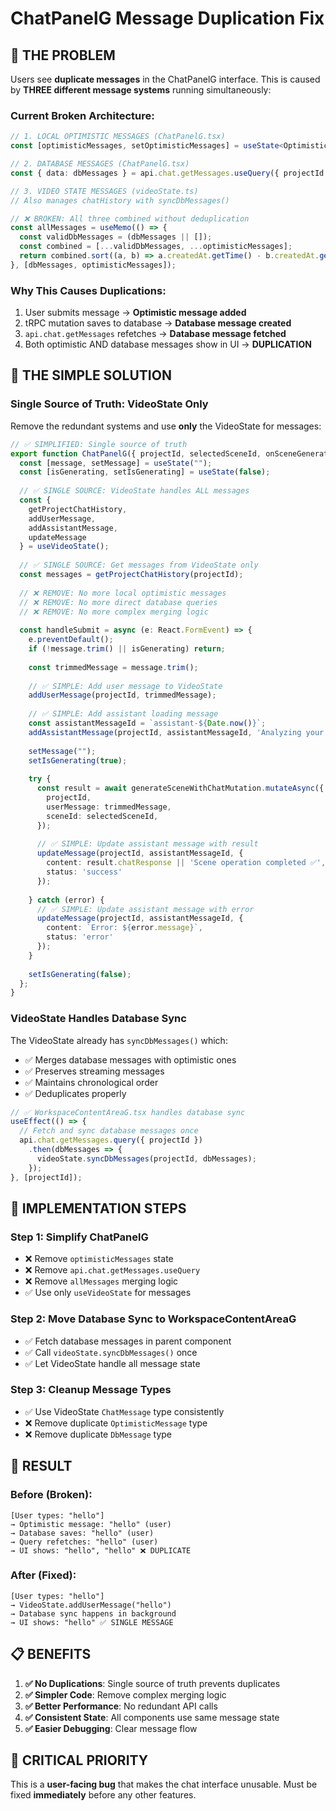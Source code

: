 # ChatPanelG Message Duplication Fix

## 🚨 **THE PROBLEM**

Users see **duplicate messages** in the ChatPanelG interface. This is caused by **THREE different message systems** running simultaneously:

### **Current Broken Architecture:**
```typescript
// 1. LOCAL OPTIMISTIC MESSAGES (ChatPanelG.tsx)
const [optimisticMessages, setOptimisticMessages] = useState<OptimisticMessage[]>([]);

// 2. DATABASE MESSAGES (ChatPanelG.tsx)  
const { data: dbMessages } = api.chat.getMessages.useQuery({ projectId });

// 3. VIDEO STATE MESSAGES (videoState.ts)
// Also manages chatHistory with syncDbMessages()

// ❌ BROKEN: All three combined without deduplication
const allMessages = useMemo(() => {
  const validDbMessages = (dbMessages || []);
  const combined = [...validDbMessages, ...optimisticMessages];
  return combined.sort((a, b) => a.createdAt.getTime() - b.createdAt.getTime());
}, [dbMessages, optimisticMessages]);
```

### **Why This Causes Duplications:**
1. User submits message → **Optimistic message added**
2. tRPC mutation saves to database → **Database message created**
3. `api.chat.getMessages` refetches → **Database message fetched**
4. Both optimistic AND database messages show in UI → **DUPLICATION**

## 🔧 **THE SIMPLE SOLUTION**

### **Single Source of Truth: VideoState Only**

Remove the redundant systems and use **only** the VideoState for messages:

```typescript
// ✅ SIMPLIFIED: Single source of truth
export function ChatPanelG({ projectId, selectedSceneId, onSceneGenerated, onProjectRename }) {
  const [message, setMessage] = useState("");
  const [isGenerating, setIsGenerating] = useState(false);
  
  // ✅ SINGLE SOURCE: VideoState handles ALL messages
  const { 
    getProjectChatHistory, 
    addUserMessage, 
    addAssistantMessage, 
    updateMessage 
  } = useVideoState();
  
  // ✅ SINGLE SOURCE: Get messages from VideoState only
  const messages = getProjectChatHistory(projectId);
  
  // ❌ REMOVE: No more local optimistic messages
  // ❌ REMOVE: No more direct database queries
  // ❌ REMOVE: No more complex merging logic
  
  const handleSubmit = async (e: React.FormEvent) => {
    e.preventDefault();
    if (!message.trim() || isGenerating) return;
    
    const trimmedMessage = message.trim();
    
    // ✅ SIMPLE: Add user message to VideoState
    addUserMessage(projectId, trimmedMessage);
    
    // ✅ SIMPLE: Add assistant loading message
    const assistantMessageId = `assistant-${Date.now()}`;
    addAssistantMessage(projectId, assistantMessageId, 'Analyzing your request...');
    
    setMessage("");
    setIsGenerating(true);
    
    try {
      const result = await generateSceneWithChatMutation.mutateAsync({
        projectId,
        userMessage: trimmedMessage,
        sceneId: selectedSceneId,
      });
      
      // ✅ SIMPLE: Update assistant message with result
      updateMessage(projectId, assistantMessageId, {
        content: result.chatResponse || 'Scene operation completed ✅',
        status: 'success'
      });
      
    } catch (error) {
      // ✅ SIMPLE: Update assistant message with error
      updateMessage(projectId, assistantMessageId, {
        content: `Error: ${error.message}`,
        status: 'error'
      });
    }
    
    setIsGenerating(false);
  };
}
```

### **VideoState Handles Database Sync**

The VideoState already has `syncDbMessages()` which:
- ✅ Merges database messages with optimistic ones
- ✅ Preserves streaming messages
- ✅ Maintains chronological order
- ✅ Deduplicates properly

```typescript
// ✅ WorkspaceContentAreaG.tsx handles database sync
useEffect(() => {
  // Fetch and sync database messages once
  api.chat.getMessages.query({ projectId })
    .then(dbMessages => {
      videoState.syncDbMessages(projectId, dbMessages);
    });
}, [projectId]);
```

## 🎯 **IMPLEMENTATION STEPS**

### **Step 1: Simplify ChatPanelG**
- ❌ Remove `optimisticMessages` state
- ❌ Remove `api.chat.getMessages.useQuery`
- ❌ Remove `allMessages` merging logic
- ✅ Use only `useVideoState` for messages

### **Step 2: Move Database Sync to WorkspaceContentAreaG**
- ✅ Fetch database messages in parent component
- ✅ Call `videoState.syncDbMessages()` once
- ✅ Let VideoState handle all message state

### **Step 3: Cleanup Message Types**
- ✅ Use VideoState `ChatMessage` type consistently
- ❌ Remove duplicate `OptimisticMessage` type
- ❌ Remove duplicate `DbMessage` type

## 🏁 **RESULT**

### **Before (Broken):**
```
[User types: "hello"]
→ Optimistic message: "hello" (user)
→ Database saves: "hello" (user)  
→ Query refetches: "hello" (user)
→ UI shows: "hello", "hello" ❌ DUPLICATE
```

### **After (Fixed):**
```
[User types: "hello"]
→ VideoState.addUserMessage("hello") 
→ Database sync happens in background
→ UI shows: "hello" ✅ SINGLE MESSAGE
```

## 📋 **BENEFITS**

1. **✅ No Duplications**: Single source of truth prevents duplicates
2. **✅ Simpler Code**: Remove complex merging logic
3. **✅ Better Performance**: No redundant API calls
4. **✅ Consistent State**: All components use same message state
5. **✅ Easier Debugging**: Clear message flow

## 🚨 **CRITICAL PRIORITY**

This is a **user-facing bug** that makes the chat interface unusable. Must be fixed **immediately** before any other features. 